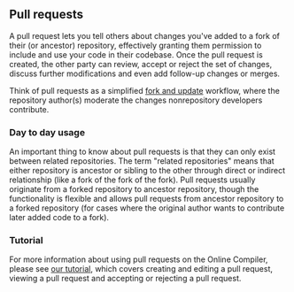 ## Pull requests

A pull request lets you tell others about changes you've added to a fork of their (or ancestor) repository, effectively granting them permission to include and use your code in their codebase. Once the pull request is created, the other party can review, accept or reject the set of changes, discuss further modifications and even add follow-up changes or merges.

Think of pull requests as a simplified [fork and update](/docs/v5.4/tools/online.html#collab-online-comp) workflow, where the repository author(s) moderate the changes nonrepository developers contribute.

### Day to day usage

An important thing to know about pull requests is that they can only exist between related repositories. The term "related repositories" means that either repository is ancestor or sibling to the other through direct or indirect relationship (like a fork of the fork of the fork). Pull requests usually originate from a forked repository to ancestor repository, though the functionality is flexible and allows pull requests from ancestor repository to a forked repository (for cases where the original author wants to contribute later added code to a fork).

### Tutorial

For more information about using pull requests on the Online Compiler, please see [our tutorial](/docs/v5.4/tutorials/using-the-arm-mbed-online-compiler.html#pr-tutorial), which covers creating and editing a pull request, viewing a pull request and accepting or rejecting a pull request.
